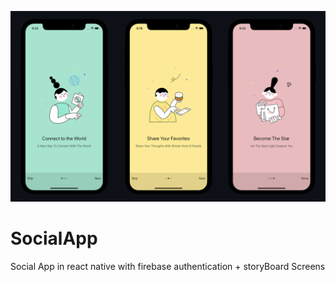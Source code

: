 ![logo](https://github.com/AqeelAsghar/SocialApp/blob/main/Screen%20Shot%202022-10-14%20at%2011.33.12%20PM.png)
# SocialApp
Social App in react native with firebase authentication + storyBoard Screens 
